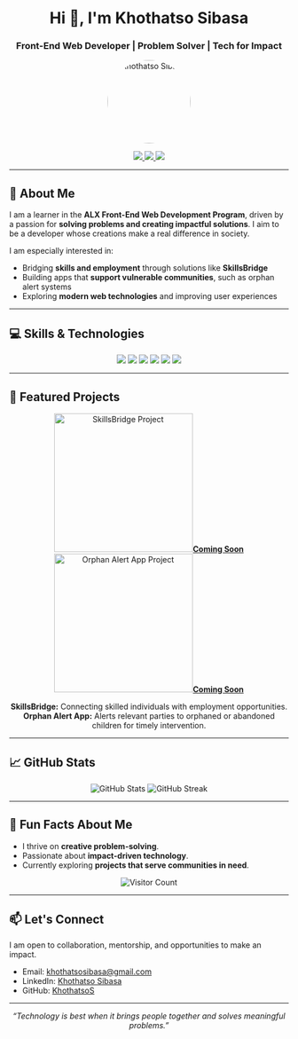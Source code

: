 <!--
  GitHub Profile README for Khothatso Sibasa
  Front-End Web Developer | Problem Solver | Impact-Focused Developer
-->

<h1 align="center">Hi 👋, I'm Khothatso Sibasa</h1>
<h3 align="center">Front-End Web Developer | Problem Solver | Tech for Impact</h3>

<p align="center">
  <img src="https://drive.google.com/file/d/1SiKTXBjTuS7GEBPGvLynQUsQi-yRRmVI/view?usp=sharing" alt="Khothatso Sibasa" width="150" style="border-radius:50%">
</p>

<p align="center">
  <a href="https://www.linkedin.com/in/khothatso-sibasa-va/">
    <img src="https://img.shields.io/badge/LinkedIn-0077B5?style=for-the-badge&logo=linkedin&logoColor=white">
  </a>
  <a href="mailto:khothatsosibasa@gmail.com">
    <img src="https://img.shields.io/badge/Email-D14836?style=for-the-badge&logo=gmail&logoColor=white">
  </a>
  <a href="https://github.com/KhothatsoS">
    <img src="https://img.shields.io/badge/GitHub-181717?style=for-the-badge&logo=github&logoColor=white">
  </a>
</p>

---

## 🌱 About Me
I am a learner in the **ALX Front-End Web Development Program**, driven by a passion for **solving problems and creating impactful solutions**. I aim to be a developer whose creations make a real difference in society.  

I am especially interested in:  
- Bridging **skills and employment** through solutions like **SkillsBridge**  
- Building apps that **support vulnerable communities**, such as orphan alert systems  
- Exploring **modern web technologies** and improving user experiences  

---

## 💻 Skills & Technologies

<p align="center">
  <img src="https://img.shields.io/badge/HTML5-E34F26?style=for-the-badge&logo=html5&logoColor=white">
  <img src="https://img.shields.io/badge/CSS3-1572B6?style=for-the-badge&logo=css3&logoColor=white">
  <img src="https://img.shields.io/badge/JavaScript-F7DF1E?style=for-the-badge&logo=javascript&logoColor=black">
  <img src="https://img.shields.io/badge/React-61DAFB?style=for-the-badge&logo=react&logoColor=black">
  <img src="https://img.shields.io/badge/Tailwind-06B6D4?style=for-the-badge&logo=tailwind-css&logoColor=white">
  <img src="https://img.shields.io/badge/Git-F05032?style=for-the-badge&logo=git&logoColor=white">
</p>

---

## 🚀 Featured Projects

<p align="center">
  <a href="https://github.com/KhothatsoS/SkillsBridge">
    <img src="https://via.placeholder.com/250x150" width="250" alt="SkillsBridge Project"><strong>Coming Soon</strong>
  </a>
  <a href="https://github.com/KhothatsoS/Orphan-Alert-App">
    <img src="https://via.placeholder.com/250x150" width="250" alt="Orphan Alert App Project"><strong>Coming Soon</strong>
  </a>
</p>

<p align="center">
  <b>SkillsBridge:</b> Connecting skilled individuals with employment opportunities.<br>
  <b>Orphan Alert App:</b> Alerts relevant parties to orphaned or abandoned children for timely intervention.
</p>

---

## 📈 GitHub Stats
<p align="center">
  <img src="https://github-readme-stats.vercel.app/api?username=KhothatsoS&show_icons=true&theme=radical" alt="GitHub Stats">
  <img src="https://github-readme-streak-stats.herokuapp.com/?user=KhothatsoS&theme=radical" alt="GitHub Streak">
</p>

---

## 🌟 Fun Facts About Me
- I thrive on **creative problem-solving**.  
- Passionate about **impact-driven technology**.  
- Currently exploring **projects that serve communities in need**.  

<p align="center">
  <img src="https://visitor-badge.glitch.me/badge?page_id=KhothatsoS.profile" alt="Visitor Count">
</p>

---

## 📫 Let's Connect
I am open to collaboration, mentorship, and opportunities to make an impact.  

- Email: khothatsosibasa@gmail.com  
- LinkedIn: [Khothatso Sibasa](https://www.linkedin.com/in/khothatso-sibasa-va/)  
- GitHub: [KhothatsoS](https://github.com/KhothatsoS)  

---

<p align="center">
  <i>“Technology is best when it brings people together and solves meaningful problems.”</i>
</p>
